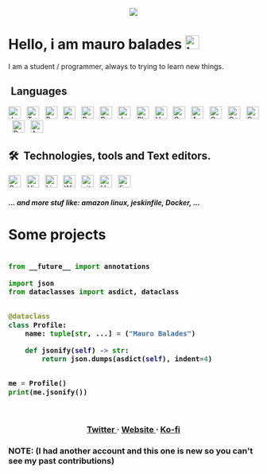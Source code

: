 

<p align="center">
	<img src="https://raw.githubusercontent.com/mauro-balades/mauro-balades/master/logo.svg" />
</p>

# Hello, i am mauro balades <img src="https://user-images.githubusercontent.com/1303154/88677602-1635ba80-d120-11ea-84d8-d263ba5fc3c0.gif" width="28px" alt="hi">

I am a student / programmer, always to trying to learn new things.


##   Languages

<p display="flex">
	<img src="https://img.shields.io/badge/JavaScript-282C34?logo=javascript&logoColor=F7DF1E" alt="JavaScript logo" title="JavaScript" height="25" />
	&nbsp; <img src="https://img.shields.io/badge/TpyeScript-282C34?logo=typescript&logoColor=blue" alt="TypeScript logo" title="TypeScript" height="25" />
	&nbsp; <img src="https://img.shields.io/badge/React (native)-282C34?logo=react" alt="React logo" title="React / React native" height="25" />
	&nbsp; <img src="https://img.shields.io/badge/Scss-282C34?logo=sass" alt="Sass logo" title="Sass" height="25" />
	&nbsp; <img src="https://img.shields.io/badge/Python-282C34?logo=python" alt="Python logo" title="Python" height="25" />
	&nbsp;
	<img src="https://img.shields.io/badge/Ruby-282C34?logo=ruby&logoColor=red" alt="Ruby logo" title="Ruby" height="25" />
	&nbsp;
	<img src="https://img.shields.io/badge/Java-282C34?logo=java&logoColor=red" alt="Java logo" title="Java" height="25" />
	&nbsp;
	<img src="https://img.shields.io/badge/Php-282C34?logo=php" alt="Php logo" title="Php" height="25" />
	&nbsp;
	<img src="https://img.shields.io/badge/Haskell-282C34?logo=haskell" alt="Haskell logo" title="Haskell" height="25" />
	&nbsp;
	<img src="https://img.shields.io/badge/Go-282C34?logo=go" alt="Go logo" title="Go" height="25" />
	&nbsp;
	<img src="https://img.shields.io/badge/Assembly-282C34?logo=nasm" alt="Assembly logo" title="Assembly" height="25" />
	&nbsp;
	<img src="https://img.shields.io/badge/Language-282C34?logo=c" alt="C logo" title="C" height="25" />
	&nbsp;
	<img src="https://img.shields.io/badge/C++ Language-282C34?logo=cplusplus&logoColor=pink" alt="C++ logo" title="C++ language" height="25" />
	&nbsp;
	<img src="https://img.shields.io/badge/C Sharp Language-282C34?logo=csharp&logoColor=success" alt="Csharp logo" title="Csharp" height="25" />
	&nbsp;
	<img src="https://img.shields.io/badge/Databases (SQL)-282C34?logo=sqlite" alt="Databases logo" title="Databases (Can't get SQL logo)" height="25" />
	&nbsp;
	<img src="https://img.shields.io/badge/Android (3)-282C34?logo=android" alt="Android logo" title="Dart / flutter" height="25" />
	&nbsp;
</p>
	
## 🛠  Technologies, tools and Text editors.

<p display="flex">
	<img src="https://img.shields.io/badge/Sublime text-282C34?logo=sublimetext" alt="Sublime text logo" title="Sublime text" height="25" />
	&nbsp; <img src="https://img.shields.io/badge/VS Code-282C34?logo=visualstudiocode&logoColor=blue" alt="Visual Studio Code logo" title="Visual Studio Code" height="25" />
	&nbsp; <img src="https://img.shields.io/badge/Linux-282C34?logo=linux" alt="Linux logo" title="Linux" height="25" />
	&nbsp; <img src="https://img.shields.io/badge/Windows-282C34?logo=windows&logoColor=blue" alt="Windows logo" title="Windows" height="25" />
	&nbsp; <img src="https://img.shields.io/badge/Git-282C34?logo=git" alt="git logo" title="Git" height="25" />
	&nbsp; <img src="https://img.shields.io/badge/Unity-282C34?logo=unity" alt="Unity logo" title="Unity" height="25" />
	&nbsp; <img src="https://img.shields.io/badge/figma / adoble xd / sketch-282C34?logo=figma" alt="figma / adoble xd / sketch logos" title="figma / adoble xd / sketch" height="25" />
	&nbsp;
</p>
	
##### ... and more stuf like: amazon linux, jeskinfile, Docker, ...
    
    
    
# Some projects

<h3>
	
```python

from __future__ import annotations

import json
from dataclasses import asdict, dataclass


@dataclass
class Profile:
    name: tuple[str, ...] = ("Mauro Balades")

    def jsonify(self) -> str:
        return json.dumps(asdict(self), indent=4)


me = Profile()
print(me.jsonify())

```
	
</h3>

<br />

<h3 align="center">
	<a href="https://twitter.com/Maubg7" target="_blank">
    	Twitter
    </a>
     · 
	<a href="https://maucode.com" target="_blank">
    	Website
    </a>
     · 
	<a href="https://ko-fi.com/maurobalades" target="_blank">
    	Ko-fi
    </a>
<h3>

**NOTE:** (I had another account and this one is new so you can't see my past contributions)

